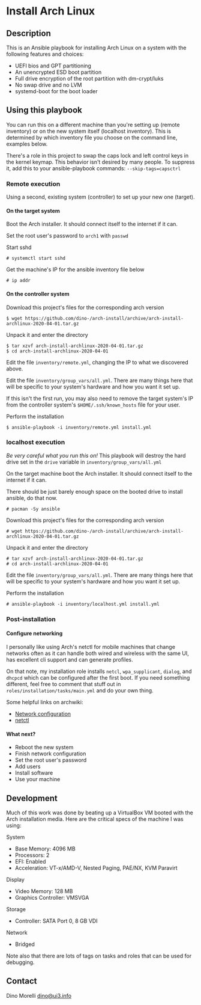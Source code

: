 # Install Arch Linux

## Description

This is an Ansible playbook for installing Arch Linux on a system with the
following features and choices:

- UEFI bios and GPT partitioning
- An unencrypted ESD boot partition
- Full drive encryption of the root partition with dm-crypt/luks
- No swap drive and no LVM
- systemd-boot for the boot loader


## Using this playbook

You can run this on a different machine than you're setting up (remote
inventory) or on the new system itself (localhost inventory). This is
determined by which inventory file you choose on the command line, examples
below.

There's a role in this project to swap the caps lock and left control keys in
the kernel keymap. This behavior isn't desired by many people. To suppress it,
add this to your ansible-playbook commands: `--skip-tags=capsctrl`

### Remote execution

Using a second, existing system (controller) to set up your new one (target).

#### On the target system

Boot the Arch installer. It should connect itself to the internet if it can.

Set the root user's password to `arch1` with `passwd`

Start sshd

    # systemctl start sshd

Get the machine's IP for the ansible inventory file below

    # ip addr

#### On the controller system

Download this project's files for the corresponding arch version

    $ wget https://github.com/dino-/arch-install/archive/arch-install-archlinux-2020-04-01.tar.gz

Unpack it and enter the directory

    $ tar xzvf arch-install-archlinux-2020-04-01.tar.gz
    $ cd arch-install-archlinux-2020-04-01

Edit the file `inventory/remote.yml`, changing the IP to what we discovered
above.

Edit the file `inventory/group_vars/all.yml`. There are many things here that
will be specific to your system's hardware and how you want it set up.

If this isn't the first run, you may also need to remove the target system's IP
from the controller system's `$HOME/.ssh/known_hosts` file for your user.

Perform the installation

    $ ansible-playbook -i inventory/remote.yml install.yml

### localhost execution

*Be very careful what you run this on!* This playbook will destroy the hard
drive set in the `drive` variable in `inventory/group_vars/all.yml`

On the target machine boot the Arch installer. It should connect itself to the
internet if it can.

There should be just barely enough space on the booted drive to install
ansible, do that now.

    # pacman -Sy ansible

Download this project's files for the corresponding arch version

    # wget https://github.com/dino-/arch-install/archive/arch-install-archlinux-2020-04-01.tar.gz

Unpack it and enter the directory

    # tar xzvf arch-install-archlinux-2020-04-01.tar.gz
    # cd arch-install-archlinux-2020-04-01

Edit the file `inventory/group_vars/all.yml`. There are many things here that
will be specific to your system's hardware and how you want it set up.

Perform the installation

    # ansible-playbook -i inventory/localhost.yml install.yml

### Post-installation

#### Configure networking

I personally like using Arch's netctl for mobile machines that change networks
often as it can handle both wired and wireless with the same UI, has excellent
cli support and can generate profiles.

On that note, my installation role installs `netcl`, `wpa_supplicant`,
`dialog`, and `dhcpcd` which can be configured after the first boot. If you
need something different, feel free to comment that stuff out in
`roles/installation/tasks/main.yml` and do your own thing.

Some helpful links on archwiki:

- [Network configuration](https://wiki.archlinux.org/index.php/Network_configuration)
- [netctl](https://wiki.archlinux.org/index.php/Netctl)

#### What next?

- Reboot the new system
- Finish network configuration
- Set the root user's password
- Add users
- Install software
- Use your machine


## Development

Much of this work was done by beating up a VirtualBox VM booted with the Arch
installation media. Here are the critical specs of the machine I was using:

System

- Base Memory: 4096 MB
- Processors: 2
- EFI: Enabled
- Acceleration: VT-x/AMD-V, Nested Paging, PAE/NX, KVM Paravirt

Display

- Video Memory: 128 MB
- Graphics Controller: VMSVGA

Storage

- Controller: SATA Port 0, 8 GB VDI

Network

- Bridged

Note also that there are lots of tags on tasks and roles that can be used for
debugging.


## Contact

Dino Morelli <dino@ui3.info>
